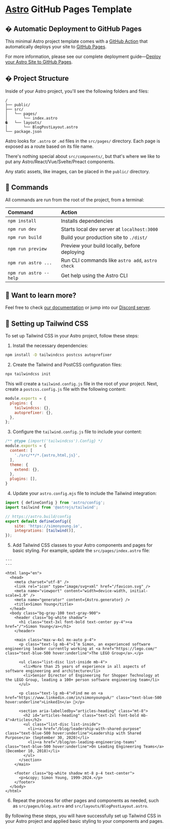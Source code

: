 # [Astro](https://astro.build) GitHub Pages Template

## � Automatic Deployment to GitHub Pages

This minimal Astro project template comes with a [GitHub Action](https://github.com/features/actions) that automatically deploys your site to [GitHub Pages](https://pages.github.com/).

For more information, please see our complete deployment guide—[Deploy your Astro Site to GitHub Pages](https://docs.astro.build/en/guides/deploy/github/).

## � Project Structure

Inside of your Astro project, you'll see the following folders and files:

```
/
├── public/
├── src/
│   └── pages/
│       └── index.astro
�   └── layouts/
│       └── BlogPostLayout.astro
└── package.json
```

Astro looks for `.astro` or `.md` files in the `src/pages/` directory. Each page is exposed as a route based on its file name.

There's nothing special about `src/components/`, but that's where we like to put any Astro/React/Vue/Svelte/Preact components.

Any static assets, like images, can be placed in the `public/` directory.

## 🧞 Commands

All commands are run from the root of the project, from a terminal:

| Command                | Action                                           |
| :--------------------- | :----------------------------------------------- |
| `npm install`          | Installs dependencies                            |
| `npm run dev`          | Starts local dev server at `localhost:3000`      |
| `npm run build`        | Build your production site to `./dist/`          |
| `npm run preview`      | Preview your build locally, before deploying     |
| `npm run astro ...`    | Run CLI commands like `astro add`, `astro check` |
| `npm run astro --help` | Get help using the Astro CLI                     |

## 👀 Want to learn more?

Feel free to check [our documentation](https://docs.astro.build) or jump into our [Discord server](https://astro.build/chat).

## 🌟 Setting up Tailwind CSS

To set up Tailwind CSS in your Astro project, follow these steps:

1. Install the necessary dependencies:

```sh
npm install -D tailwindcss postcss autoprefixer
```

2. Create the Tailwind and PostCSS configuration files:

```sh
npx tailwindcss init
```

This will create a `tailwind.config.js` file in the root of your project. Next, create a `postcss.config.js` file with the following content:

```js
module.exports = {
  plugins: {
    tailwindcss: {},
    autoprefixer: {},
  },
};
```

3. Configure the `tailwind.config.js` file to include your content:

```js
/** @type {import('tailwindcss').Config} */
module.exports = {
  content: [
    './src/**/*.{astro,html,js}',
  ],
  theme: {
    extend: {},
  },
  plugins: [],
}
```

4. Update your `astro.config.mjs` file to include the Tailwind integration:

```js
import { defineConfig } from 'astro/config';
import tailwind from '@astrojs/tailwind';

// https://astro.build/config
export default defineConfig({
    site: 'https://simonyoung.io',
    integrations: [tailwind()],
});
```

5. Add Tailwind CSS classes to your Astro components and pages for basic styling. For example, update the `src/pages/index.astro` file:

```astro
---
---

<html lang="en">
  <head>
    <meta charset="utf-8" />
    <link rel="icon" type="image/svg+xml" href="/favicon.svg" />
    <meta name="viewport" content="width=device-width, initial-scale=1.0" />
    <meta name="generator" content={Astro.generator} />
    <title>Simon Young</title>
  </head>
  <body class="bg-gray-100 text-gray-900">
    <header class="bg-white shadow">
      <h1 class="text-3xl font-bold text-center py-4"><a href="/">Simon Young</a></h1>
    </header>

    <main class="max-w-4xl mx-auto p-4">
      <p class="text-lg mb-4">I’m Simon, an experienced software engineering leader currently working at <a href="https://lego.com/" class="text-blue-500 hover:underline">The LEGO Group</a>.</p>

      <ul class="list-disc list-inside mb-4">
        <li>More than 25 years of experience in all aspects of software engineering and architecture</li>
        <li>Senior Director of Engineering for Shopper Technology at the LEGO Group, leading a 100+ person software engineering team</li>
      </ul>

      <p class="text-lg mb-4">Find me on <a href="https://www.linkedin.com/in/simonyounguk/" class="text-blue-500 hover:underline">LinkedIn</a> 🤘</p>

      <section aria-labelledby="articles-heading" class="mt-8">
        <h2 id="articles-heading" class="text-2xl font-bold mb-4">Articles</h2>
        <ul class="list-disc list-inside">
          <li><a href="/blog/leadership-with-shared-purpose" class="text-blue-500 hover:underline">Leadership with Shared Purpose</a> (September 30, 2020)</li>
          <li><a href="/blog/on-leading-engineering-teams" class="text-blue-500 hover:underline">On Leading Engineering Teams</a> (December 10, 2018)</li>
        </ul>
      </section>
    </main>

    <footer class="bg-white shadow mt-8 p-4 text-center">
      <p>&copy; Simon Young, 1999-2024.</p>
    </footer>
  </body>
</html>
```

6. Repeat the process for other pages and components as needed, such as `src/pages/blog.astro` and `src/layouts/BlogPostLayout.astro`.

By following these steps, you will have successfully set up Tailwind CSS in your Astro project and applied basic styling to your components and pages.
